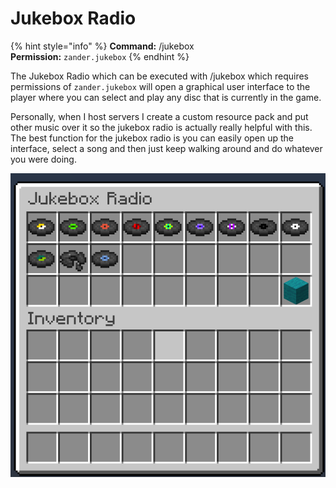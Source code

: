 # Jukebox Radio

{% hint style="info" %}
**Command:** /jukebox  
**Permission:** `zander.jukebox`
{% endhint %}

The Jukebox Radio which can be executed with /jukebox which requires permissions of `zander.jukebox` will open a graphical user interface to the player where you can select and play any disc that is currently in the game.

Personally, when I host servers I create a custom resource pack and put other music over it so the jukebox radio is actually really helpful with this. The best function for the jukebox radio is you can easily open up the interface, select a song and then just keep walking around and do whatever you were doing.

![A preview image of the Jukebox Radio interface.](../.gitbook/assets/b46db442ee388eeda4c8ed0229beac57.png)



